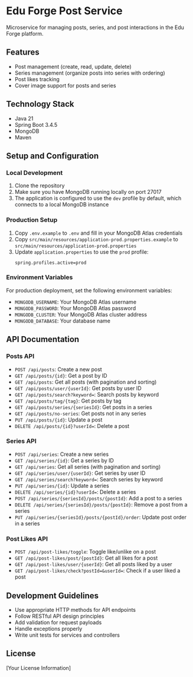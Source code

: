 # Edu Forge Post Service

Microservice for managing posts, series, and post interactions in the Edu Forge platform.

## Features

- Post management (create, read, update, delete)
- Series management (organize posts into series with ordering)
- Post likes tracking
- Cover image support for posts and series

## Technology Stack

- Java 21
- Spring Boot 3.4.5
- MongoDB
- Maven

## Setup and Configuration

### Local Development

1. Clone the repository
2. Make sure you have MongoDB running locally on port 27017
3. The application is configured to use the `dev` profile by default, which connects to a local MongoDB instance

### Production Setup

1. Copy `.env.example` to `.env` and fill in your MongoDB Atlas credentials
2. Copy `src/main/resources/application-prod.properties.example` to `src/main/resources/application-prod.properties`
3. Update `application.properties` to use the `prod` profile:
   ```properties
   spring.profiles.active=prod
   ```

### Environment Variables

For production deployment, set the following environment variables:

- `MONGODB_USERNAME`: Your MongoDB Atlas username
- `MONGODB_PASSWORD`: Your MongoDB Atlas password
- `MONGODB_CLUSTER`: Your MongoDB Atlas cluster address
- `MONGODB_DATABASE`: Your database name

## API Documentation

### Posts API

- `POST /api/posts`: Create a new post
- `GET /api/posts/{id}`: Get a post by ID
- `GET /api/posts`: Get all posts (with pagination and sorting)
- `GET /api/posts/user/{userId}`: Get posts by user ID
- `GET /api/posts/search?keyword=`: Search posts by keyword
- `GET /api/posts/tag/{tag}`: Get posts by tag
- `GET /api/posts/series/{seriesId}`: Get posts in a series
- `GET /api/posts/no-series`: Get posts not in any series
- `PUT /api/posts/{id}`: Update a post
- `DELETE /api/posts/{id}?userId=`: Delete a post

### Series API

- `POST /api/series`: Create a new series
- `GET /api/series/{id}`: Get a series by ID
- `GET /api/series`: Get all series (with pagination and sorting)
- `GET /api/series/user/{userId}`: Get series by user ID
- `GET /api/series/search?keyword=`: Search series by keyword
- `PUT /api/series/{id}`: Update a series
- `DELETE /api/series/{id}?userId=`: Delete a series
- `POST /api/series/{seriesId}/posts/{postId}`: Add a post to a series
- `DELETE /api/series/{seriesId}/posts/{postId}`: Remove a post from a series
- `PUT /api/series/{seriesId}/posts/{postId}/order`: Update post order in a series

### Post Likes API

- `POST /api/post-likes/toggle`: Toggle like/unlike on a post
- `GET /api/post-likes/post/{postId}`: Get all likes for a post
- `GET /api/post-likes/user/{userId}`: Get all posts liked by a user
- `GET /api/post-likes/check?postId=&userId=`: Check if a user liked a post

## Development Guidelines

- Use appropriate HTTP methods for API endpoints
- Follow RESTful API design principles
- Add validation for request payloads
- Handle exceptions properly
- Write unit tests for services and controllers

## License

[Your License Information]
